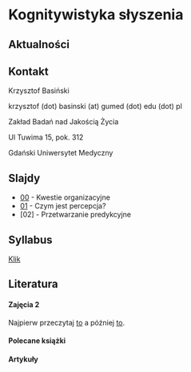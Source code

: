 # Kognitywistyka słyszenia



## Aktualności


## Kontakt

Krzysztof Basiński

krzysztof (dot) basinski (at) gumed (dot) edu (dot) pl

Zakład Badań nad Jakością Życia

Ul Tuwima 15, pok. 312

Gdański Uniwersytet Medyczny


## Slajdy

- [00](00.html) - Kwestie organizacyjne
- [01](01.html) - Czym jest percepcja?
- [02] - Przetwarzanie predykcyjne

## Syllabus

[Klik](syllabus.pdf)

## Literatura

#### Zajęcia 2

Najpierw przeczytaj [to](https://medium.com/@solopchuk/intuitions-on-predictive-coding-and-the-free-energy-principle-3fc5bcedc754) a później [to](https://medium.com/@solopchuk/tutorial-on-active-inference-30edcf50f5dc).

#### Polecane książki


#### Artykuły 



